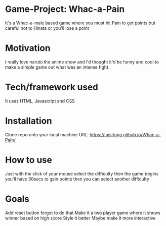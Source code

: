 # Game-Project: Whac-a-Pain

It's a Whac-a-male based game where you must hit Pain to get points but careful not to Hinata or you'll lose a point

# Motivation

I really love naruto the anime show and i'd thought it'd be funny and cool to make a simple game out what was an intense fight.

# Tech/framework used

It uses HTML, Javascript and CSS

# Installation

Clone repo onto your local machine
URL: https://luisrlugo.github.io/Whac-a-Pain/

# How to use

Just with the click of your mouse select the difficulty then the game begins you'll have 30secs to gain points then you can select another difficulty

# Goals

Add reset button forgot to do that
Make it a two player game where it shows winner based on high score
Style it better
Maybe make it more interactive
